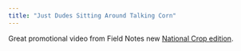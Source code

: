 ```yaml
---
title: "Just Dudes Sitting Around Talking Corn"
---
```


<p>Great promotional video from Field Notes new <a href="https://fieldnotesbrand.com/crop/">National Crop edition</a>.</p>

